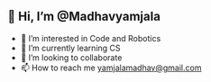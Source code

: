 ## 👋 Hi, I’m @Madhavyamjala
- 👀 I’m interested in Code and Robotics
- 🌱 I’m currently learning CS
- 💞️ I’m looking to collaborate
- 📫 How to reach me yamjalamadhav@gmail.com

<!---
Madhavyamjala/Madhavyamjala is a ✨ special ✨ repository because its `README.md` (this file) appears on your GitHub profile.
You can click the Preview link to take a look at your changes.
--->
